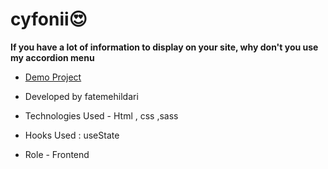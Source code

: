 # cyfonii😍

**If you have a lot of information to display on your site, why don't you use my accordion menu**



- [Demo Project](https://fatemeh-ildari.github.io/cyfonii/)

- Developed by fatemehildari



- Technologies Used - Html , css ,sass

- Hooks Used : useState 

- Role - Frontend


